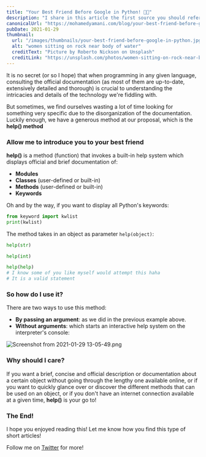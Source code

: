 ```yaml
---
title: "Your Best Friend Before Google in Python! 👩‍💻"
description: "I share in this article the first source you should refer to before Google when it comes to Python, it is the built in manual."
canonicalUrl: "https://mohamedyamani.com/blog/your-best-friend-before-google-in-python/"
pubDate: 2021-01-29
thumbnail:
  url: "/images/thumbnails/your-best-friend-before-google-in-python.jpg"
  alt: "women sitting on rock near body of water"
  creditText: "Picture by Roberto Nickson on Unsplash"
  creditLink: "https://unsplash.com/photos/women-sitting-on-rock-near-body-of-water-vRAYwESFc-U?utm_content=creditCopyText&utm_medium=referral&utm_source=unsplash"
---
```


It is no secret (or so I hope) that when programming in any given language, consulting the official documentation (as most of them are up-to-date, extensively detailed and thorough) is crucial to understanding the intricacies and details of the technology we're fiddling with.

But sometimes, we find ourselves wasting a lot of time looking for something very specific due to the disorganization of the documentation. Luckily enough, we have a generous method at our proposal, which is the **help() method**

### Allow me to introduce you to your best friend

**help()** is a method (function) that invokes a built-in help system which displays official and brief documentation of:

- **Modules**
- **Classes** (user-defined or built-in)
- **Methods** (user-defined or built-in)
- **Keywords**

Oh and by the way, if you want to display all Python's keywords:

```python
from keyword import kwlist
print(kwlist)
```

The method takes in an object as parameter `help(object)`:

```python
help(str)

help(int)

help(help)
# I know some of you like myself would attempt this haha
# It is a valid statement
```

### So how do I use it?

There are two ways to use this method:

- **By passing an argument**: as we did in the previous example above.
- **Without arguments**: which starts an interactive help system on the interpreter's console:

![Screenshot from 2021-01-29 13-05-49.png](https://cdn.hashnode.com/res/hashnode/image/upload/v1611921962315/QWRomHZi7.png)

### Why should I care?

If you want a brief, concise and official description or documentation about a certain object without going through the lengthy one available online, or if you want to quickly glance over or discover the different methods that can be used on an object, or if you don't have an internet connection available at a given time, **help()** is your go to!

### The End!

I hope you enjoyed reading this! Let me know how you find this type of short articles!

Follow me on [Twitter](https://twitter.com/yamanidev) for more!
